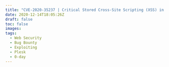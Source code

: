 ```yaml
---
title: "CVE-2020-35237 | Critical Stored Cross-Site Scripting (XSS) in Plesk Obsidian"
date: 2020-12-14T18:05:26Z
draft: false
toc: false
images:
tags:
  - Web Security
  - Bug Bounty
  - Exploiting
  - Plesk
  - 0-day
---
```


